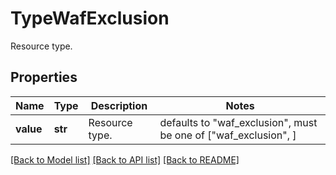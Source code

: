 # TypeWafExclusion

Resource type.

## Properties
Name | Type | Description | Notes
------------ | ------------- | ------------- | -------------
**value** | **str** | Resource type. | defaults to "waf_exclusion",  must be one of ["waf_exclusion", ]

[[Back to Model list]](../README.md#documentation-for-models) [[Back to API list]](../README.md#documentation-for-api-endpoints) [[Back to README]](../README.md)


